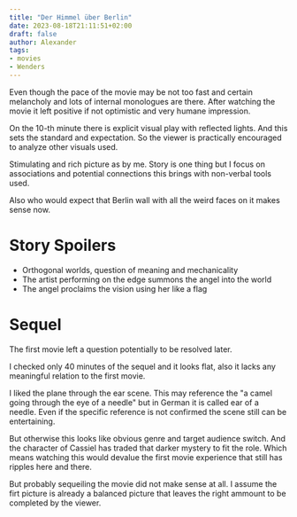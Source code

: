 ```yaml
---
title: "Der Himmel über Berlin"
date: 2023-08-18T21:11:51+02:00
draft: false
author: Alexander
tags:
- movies
- Wenders
---
```


Even though the pace of the movie may be not too fast and certain melancholy and lots of internal monologues are there.
After watching the movie it left positive if not optimistic and very humane impression.

On the 10-th minute there is explicit visual play with reflected lights.
And this sets the standard and expectation.
So the viewer is practically encouraged to analyze other visuals used.

Stimulating and rich picture as by me.
Story is one thing but I focus on associations and potential connections this brings with non-verbal tools used.

Also who would expect that Berlin wall with all the weird faces on it makes sense now.

# Story Spoilers

- Orthogonal worlds, question of meaning and mechanicality
- The artist performing on the edge summons the angel into the world
- The angel proclaims the vision using her like a flag

# Sequel

The first movie left a question potentially to be resolved later.

I checked only 40 minutes of the sequel and it looks flat, also it lacks any meaningful relation to the first movie.

I liked the plane through the ear scene.
This may reference the "a camel going through the eye of a needle" but in German it is called ear of a needle.
Even if the specific reference is not confirmed the scene still can be entertaining.

But otherwise this looks like obvious genre and target audience switch.
And the character of Cassiel has traded that darker mystery to fit the role.
Which means watching this would devalue the first movie experience that still has ripples here and there.

But probably sequeiling the movie did not make sense at all.
I assume the firt picture is already a balanced picture that leaves the right ammount to be completed by the viewer.
